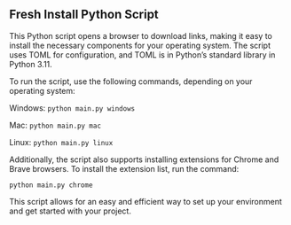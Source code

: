## Fresh Install Python Script

This Python script opens a browser to download links, making it easy to install the necessary components for your operating system. The script uses TOML for configuration, and TOML is in Python’s standard library in Python 3.11.

To run the script, use the following commands, depending on your operating system:

Windows: `python main.py windows`

Mac: `python main.py mac`

Linux: `python main.py linux`

Additionally, the script also supports installing extensions for Chrome and Brave browsers. To install the extension list, run the command:

`python main.py chrome`

This script allows for an easy and efficient way to set up your environment and get started with your project.